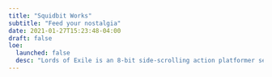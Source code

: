 ```yaml
---
title: "Squidbit Works"
subtitle: "Feed your nostalgia"
date: 2021-01-27T15:23:48-04:00
draft: false
loe:
  launched: false
  desc: "Lords of Exile is an 8-bit side-scrolling action platformer set in the far lands of Exilia where a cursed knight makes his way to the revenge. During the adventure, you will take the role of Sir Gabriel, a knight who was cursed with anger after discovering that Galagar murdered his wife, he only lives to take revenge. A combination of classic retro mechanics and linear level design in 8-bit graphics!"
---
```


